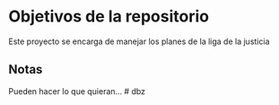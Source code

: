 # Objetivos de la repositorio

Este proyecto se encarga de manejar los planes de la liga de la justicia


## Notas
Pueden hacer lo que quieran...
#   d b z  
 